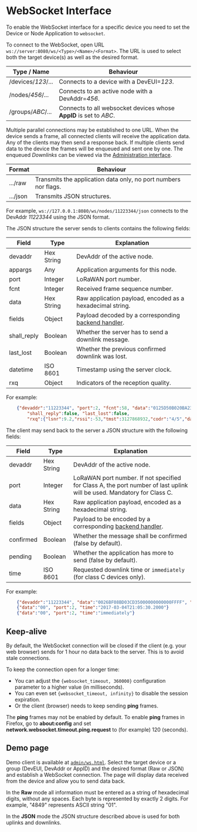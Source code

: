 # WebSocket Interface

To enable the WebSocket interface for a specific device you need to set the Device
or Node Application to `websocket`.

To connect to the WebSocket, open URL `ws://server:8080/ws/<Type>/<Name>/<Format>`. The
URL is used to select both the target device(s) as well as the desired format.

  Type / Name        | Behaviour
 --------------------|--------------------------------------------------------------------
  /devices/*123*/... | Connects to a device with a DevEUI=*123*.
  /nodes/*456*/...   | Connects to an active node with a DevAddr=*456*.
  /groups/*ABC*/...  | Connects to all websocket devices whose **AppID** is set to *ABC*.

Multiple parallel connections may be established to one URL.
When the device sends a frame, all connected clients will receive the application data.
Any of the clients may then send a response back. If multiple clients send data to
the device the frames will be enqueued and sent one by one. The enqueued *Downlinks*
can be viewed via the [Administration interface](Administration.md).

  Format             | Behaviour
 --------------------|--------------------------------------------------------------------
  .../raw            | Transmits the application data only, no port numbers nor flags.
  .../json           | Transmits JSON structures.

For example, `ws://127.0.0.1:8080/ws/nodes/11223344/json` connects to the DevAddr *11223344*
using the JSON format.

The JSON structure the server sends to clients contains the following fields:

  Field       | Type        | Explanation
 -------------|-------------|-------------------------------------------------------------
  devaddr     | Hex String  | DevAddr of the active node.
  appargs     | Any         | Application arguments for this node.
  port        | Integer     | LoRaWAN port number.
  fcnt        | Integer     | Received frame sequence number.
  data        | Hex String  | Raw application payload, encoded as a hexadecimal string.
  fields      | Object      | Payload decoded by a corresponding [backend handler](Backends.md).
  shall_reply | Boolean     | Whether the server has to send a downlink message.
  last_lost   | Boolean     | Whether the previous confirmed downlink was lost.
  datetime    | ISO 8601    | Timestamp using the server clock.
  rxq         | Object      | Indicators of the reception quality.

For example:
```json
    {"devaddr":"11223344", "port":2, "fcnt":58, "data":"0125D50B020BA23645F1A90BDDEE0004",
        "shall_reply":false, "last_lost":false,
        "rxq":{"lsnr":9.2,"rssi":-53,"tmst":3127868932,"codr":"4/5","datr":"SF12BW125","freq":868.3}}
```

The client may send back to the server a JSON structure with the following fields:

  Field       | Type        | Explanation
 -------------|-------------|-------------------------------------------------------------
  devaddr     | Hex String  | DevAddr of the active node.
  port        | Integer     | LoRaWAN port number. If not specified for Class A, the port number of last uplink will be used. Mandatory for Class C.
  data        | Hex String  | Raw application payload, encoded as a hexadecimal string.
  fields      | Object      | Payload to be encoded by a corresponding [backend handler](Backends.md).
  confirmed   | Boolean     | Whether the message shall be confirmed (false by default).
  pending     | Boolean     | Whether the application has more to send (false by default).
  time        | ISO 8601    | Requested downlink time or `immediately` (for class C devices only).

For example:
```json
    {"devaddr":"11223344", "data":"0026BF08BD03CD35000000000000FFFF", "confirmed":true}
    {"data":"00", "port":2, "time":"2017-03-04T21:05:30.2000"}
    {"data":"00", "port":2, "time":"immediately"}
```


## Keep-alive

By default, the WebSocket connection will be closed if the client (e.g. your web browser)
sends for 1 hour no data back to the server. This is to avoid stale connections.

To keep the connection open for a longer time:
 * You can adjust the `{websocket_timeout, 360000}` configuration parameter to a higher
   value (in milliseconds).
 * You can even set `{websocket_timeout, infinity}` to disable the session expiration.
 * Or the client (browser) needs to keep sending **ping** frames.

The **ping** frames may not be enabled by default. To enable **ping** frames in Firefox,
go to **about:config** and set **network.websocket.timeout.ping.request** to (for example)
120 (seconds).

## Demo page

Demo client is available at [`admin/ws.html`](../priv/admin/ws.html). Select the
target device or a group (DevEUI, DevAddr or AppID) and the desired format (Raw or JSON)
and establish a WebSocket connection.
The page will display data received from the device and allow you to send data back.

In the **Raw** mode all information must be entered as a string of hexadecimal digits,
without any spaces.
Each byte is represented by exactly 2 digits. For example, "4849" represents ASCII string "01".

In the **JSON** mode the JSON structure described above is used for both uplinks
and downlinks.
